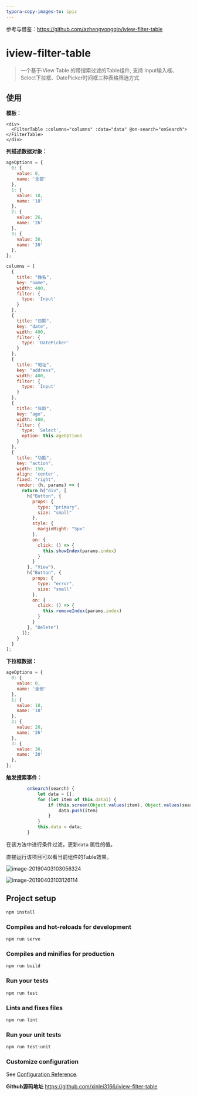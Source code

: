 ```yaml
---
typora-copy-images-to: ipic
---
```


参考与借鉴：<https://github.com/azhengyongqin/iview-filter-table>

# iview-filter-table

> 一个基于iView Table 的带搜索过滤的Table组件, 支持 Input输入框、Select下拉框、DatePicker时间框三种表格筛选方式.

## 使用

**模板**：

```vue
<div>
  <FilterTable :columns="columns" :data="data" @on-search="onSearch"></FilterTable>
</div>
```

**列描述数据对象：**

```js
ageOptions = {
  0: {
    value: 0,
    name: '全部'
  },
  1: {
    value: 18,
    name: '18'
  },
  2: {
    value: 26,
    name: '26'
  },
  3: {
    value: 30,
    name: '30'
  },
};

columns = [
  {
    title: "姓名",
    key: "name",
    width: 400,
    filter: {
      type: 'Input'
    }
  },
  {
    title: "日期",
    key: "date",
    width: 400,
    filter: {
      type: 'DatePicker'
    }
  },
  {
    title: "地址",
    key: "address",
    width: 400,
    filter: {
      type: 'Input'
    }
  },
  {
    title: "年龄",
    key: "age",
    width: 400,
    filter: {
      type: 'Select',
      option: this.ageOptions
    }
  },
  {
    title: "功能",
    key: "action",
    width: 150,
    align: 'center',
    fixed: "right",
    render: (h, params) => {
      return h("div", [
        h("Button", {
          props: {
            type: "primary",
            size: "small"
          },
          style: {
            marginRight: "5px"
          },
          on: {
            click: () => {
              this.showIndex(params.index)
            }
          }
        }, "View"),
        h("Button", {
          props: {
            type: "error",
            size: "small"
          },
          on: {
            click: () => {
              this.removeIndex(params.index)
            }
          }
        }, "Delete")
      ]);
    }
  }
];

```

**下拉框数据：**

```js
ageOptions = {
  0: {
    value: 0,
    name: '全部'
  },
  1: {
    value: 18,
    name: '18'
  },
  2: {
    value: 26,
    name: '26'
  },
  3: {
    value: 30,
    name: '30'
  },
};
```

**触发搜索事件：**

```js
        onSearch(search) {
            let data = [];
            for (let item of this.data1) {
                if (this.screen(Object.values(item), Object.values(search))) {
                    data.push(item)
                }
            }
            this.data = data;
        }
```

在该方法中进行条件过滤，更新`data` 属性的值。

直接运行该项目可以看当前组件的Table效果。

![image-20190403103056324](https://ws3.sinaimg.cn/large/006tKfTcly1g1p8yrk8ywj31lo0u0467.jpg)

![image-20190403103126114](https://ws1.sinaimg.cn/large/006tKfTcly1g1p8yx3385j32dk0f0mza.jpg)



## Project setup

```
npm install
```

### Compiles and hot-reloads for development
```
npm run serve
```

### Compiles and minifies for production
```
npm run build
```

### Run your tests
```
npm run test
```

### Lints and fixes files
```
npm run lint
```

### Run your unit tests
```
npm run test:unit
```

### Customize configuration
See [Configuration Reference](https://cli.vuejs.org/config/).

**Github源码地址** <https://github.com/xinlei3166/iview-filter-table>